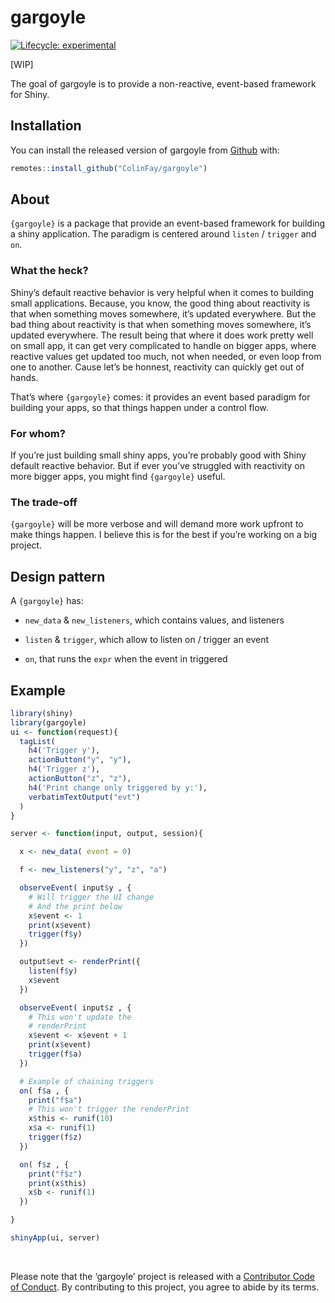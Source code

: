 
<!-- README.md is generated from README.Rmd. Please edit that file -->

# gargoyle

<!-- badges: start -->

[![Lifecycle:
experimental](https://img.shields.io/badge/lifecycle-experimental-orange.svg)](https://www.tidyverse.org/lifecycle/#experimental)
<!-- badges: end -->

\[WIP\]

The goal of gargoyle is to provide a non-reactive, event-based framework
for Shiny.

## Installation

You can install the released version of gargoyle from
[Github](https://CRAN.R-project.org) with:

``` r
remotes::install_github("ColinFay/gargoyle")
```

## About

`{gargoyle}` is a package that provide an event-based framework for
building a shiny application. The paradigm is centered around `listen` /
`trigger` and `on`.

### What the heck?

Shiny’s default reactive behavior is very helpful when it comes to
building small applications. Because, you know, the good thing about
reactivity is that when something moves somewhere, it’s updated
everywhere. But the bad thing about reactivity is that when something
moves somewhere, it’s updated everywhere. The result being that where it
does work pretty well on small app, it can get very complicated to
handle on bigger apps, where reactive values get updated too much, not
when needed, or even loop from one to another. Cause let’s be honnest,
reactivity can quickly get out of hands.

That’s where `{gargoyle}` comes: it provides an event based paradigm for
building your apps, so that things happen under a control flow.

### For whom?

If you’re just building small shiny apps, you’re probably good with
Shiny default reactive behavior. But if ever you’ve struggled with
reactivity on more bigger apps, you might find `{gargoyle}` useful.

### The trade-off

`{gargoyle}` will be more verbose and will demand more work upfront to
make things happen. I believe this is for the best if you’re working on
a big project.

## Design pattern

A `{gargoyle}` has:

  - `new_data` & `new_listeners`, which contains values, and listeners

  - `listen` & `trigger`, which allow to listen on / trigger an event

  - `on`, that runs the `expr` when the event in triggered

## Example

``` r
library(shiny)
library(gargoyle)
ui <- function(request){
  tagList(
    h4('Trigger y'),
    actionButton("y", "y"),
    h4('Trigger z'),
    actionButton("z", "z"),
    h4('Print change only triggered by y:'),
    verbatimTextOutput("evt")
  )
}

server <- function(input, output, session){

  x <- new_data( event = 0)

  f <- new_listeners("y", "z", "a")

  observeEvent( input$y , {
    # Will trigger the UI change
    # And the print below
    x$event <- 1
    print(x$event)
    trigger(f$y)
  })

  output$evt <- renderPrint({
    listen(f$y)
    x$event
  })

  observeEvent( input$z , {
    # This won't update the
    # renderPrint
    x$event <- x$event + 1
    print(x$event)
    trigger(f$a)
  })

  # Example of chaining triggers
  on( f$a , {
    print("f$a")
    # This won't trigger the renderPrint
    x$this <- runif(10)
    x$a <- runif(1)
    trigger(f$z)
  })

  on( f$z , {
    print("f$z")
    print(x$this)
    x$b <- runif(1)
  })

}

shinyApp(ui, server)
```

<br>

Please note that the ‘gargoyle’ project is released with a [Contributor
Code of Conduct](CODE_OF_CONDUCT.md). By contributing to this project,
you agree to abide by its terms.
